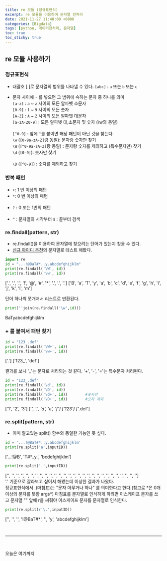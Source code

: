 ```yaml
---
title: re 모듈 (정규표현식)
excerpt: re 모듈을 이용하여 문자열 전처리
date: 2021-11-27 11:48:00 +0800
categories: [Bigdata]
tags: [python, 데이터전처리, 문자열]
toc: true
toc_sticky: true
---
```


## re 모듈 사용하기

### 정규표현식

* 대괄호 [ ]로 문자열의 범위를 나타낼 수 있다.
`[abc]` : `a` 또는 `b` 또는 `c`

* 문자 사이에 `-` 를 넣으면 그 범위에 속하는 문자 중 하나를 의미<br>
`[a-z]` : `a` ~ `z` 사이의 모든 알파벳 소문자<br>
`[0-9]` : `1` ~ `9` 사이의 모든 숫자<br>
`[A-Z]` : `A` ~ `Z` 사이의 모든 알파벳 대문자<br>
`[a-zA-Z0-9]` : 모든 알파벳 대,소문자 및 숫자 (\w와 동일)<br><br>
`[^0-9]` : 앞에 `^`를 붙이면 해당 패턴이 아닌 것을 찾는다.<br>
`\w` (`[0-9a-zA-Z]`랑 동일): 문자랑 숫자만 찾기<br>
`\W` (`[^0-9a-zA-Z]`랑 동일) : 문자랑 숫자를 제외하고 (특수문자만) 찾기<br>
`\d` (`[0-9]`): 숫자만 찾기<br><br>
`\D` (`[^0-9]`) : 숫자를 제외하고 찾기<br>

### 반복 패턴
* `+`: 1 번 이상의 패턴<br>
* `*`: 0 번 이상의 패턴<br><br>
* `?` : 0 또는 1번의 패턴<br><br>
* `^` : 문자열의 시작부터 `$` : 끝부터 검색<br>


### re.findall(pattern, str)
* re.findall()을 이용하여 문자열에 찾으려는 단어가 있는지 찾을 수 있다.<br>
* [신규 아이디 추천]()의 문자열로 테스트 해봤다. <br>

```python
import re
id = "...!@BaT#*..y.abcdefghijklm"
print(re.findall('\W', id))
print(re.findall('\w', id))
```
['.', '.', '.', '!', '@', '#', '*', '.', '.', '.']
['B', 'a', 'T', 'y', 'a', 'b', 'c', 'd', 'e', 'f', 'g', 'h', 'i', 'j', 'k', 'l', 'm']

단어 하나씩 쪼개져서 리스트로 반환된다.

```python
print(''join(re.findall('\w',id)))
```
BaTyabcdefghijklm

### + 를 붙여서 패턴 찾기
```python
id = "123_.def"
print(re.findall('\W+', id))
print(re.findall('\w+', id))
```
['.']
['123_', 'def']

결과를 보니 '_'는 문자로 처리되는 것 같다. '+', '-', '='는 특수문자 처리된다.

```python
id = "123_.def"
print(re.findall('\d', id))
print(re.findall('\D', id))
print(re.findall('\d+', id))		#숫자만
print(re.findall('\D+', id))		#숫자 제외
```
['1', '2', '3']
['_', '.', 'd', 'e', 'f']
['123']
['_.def']


### re.split(pattern, str)
* 이미 알고있는 split() 함수와 동일한 기능인 듯 싶다.<br>

```python
id = '...!@BaT#*..y.abcdefghijklm'
print(re.split('a',inputID))
```
['...!@B', 'T#*..y.', 'bcdefghijklm']

```python
print(re.split('.',inputID))
```
['', '', '', '', '', '', '', '', '', '', '', '', '', '', '', '', '', '', '', '', '', '', '', '', '', '', '', '']
<br>
'.' 기준으로 잘라보고 싶어서 해봤는데 이상한 결과가 나왔다.<br>
정규표현식에서 .(마침표)는 "문자 아무거나 하나" 를 의미한다고 한다.(참고로 \*은 0개 이상의 문자를 뜻함 args\*)
마침표를 문자열로 인식하게 하려면 이스케이프 문자를 쓰고 문자열 "" 앞에 r을 써줘야 이스케이프 문자를 문자열로 인식한다.

```python
print(re.split(r'\.',inputID))
```
['', '', '', '!@BaT#*', '', 'y', 'abcdefghijklm']

<br>

***

<br>

오늘은 여기까지
